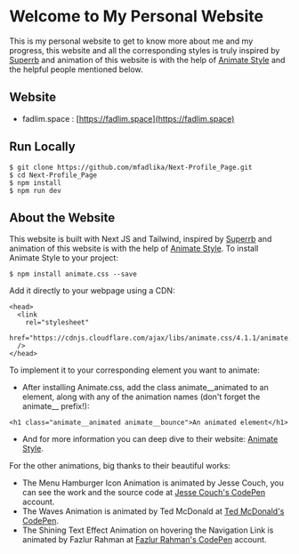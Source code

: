 # Welcome to My Personal Website

This is my personal website to get to know more about me and my progress, this website and all the corresponding styles is truly inspired by [Superrb](https://www.superrb.com) and animation of this website is with the help of [Animate Style](https://animate.style) and the helpful people mentioned below.

## Website

- fadlim.space : [https://fadlim.space](https://fadlim.space)

## Run Locally
```
$ git clone https://github.com/mfadlika/Next-Profile_Page.git
$ cd Next-Profile_Page
$ npm install
$ npm run dev
```
## About the Website

This website is built with Next JS and Tailwind, inspired by [Superrb](https://www.superrb.com) and animation of this website is with the help of [Animate Style](https://animate.style). To install Animate Style to your project:
```
$ npm install animate.css --save
```

Add it directly to your webpage using a CDN:
```
<head>
  <link
    rel="stylesheet"
    href="https://cdnjs.cloudflare.com/ajax/libs/animate.css/4.1.1/animate.min.css"
  />
</head>
```

To implement it to your corresponding element you want to animate:
- After installing Animate.css, add the class animate__animated to an element, along with any of the animation names (don't forget the animate__ prefix!):
```
<h1 class="animate__animated animate__bounce">An animated element</h1>
```
- And for more information you can deep dive to their website: [Animate Style](https://animate.style).

For the other animations, big thanks to their beautiful works:
- The Menu Hamburger Icon Animation is animated by Jesse Couch, you can see the work and the source code at [Jesse Couch's CodePen](https://codepen.io/designcouch/pen/ExvwPY) account.
- The Waves Animation is animated by Ted McDonald at [Ted McDonald's CodePen](https://codepen.io/tedmcdo/pen/PqxKXg).
- The Shining Text Effect Animation on hovering the Navigation Link is animated by Fazlur Rahman at [Fazlur Rahman's CodePen](https://codepen.io/fazlurr/pen/qbWMRv) account.